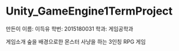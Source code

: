 # Unity_GameEngine1TermProject
만든이
이름: 이득유 학번: 2015180031 학과: 게임공학과

게임소개
숲을 배경으로한 몬스터 사냥을 하는 3인칭 RPG 게임

